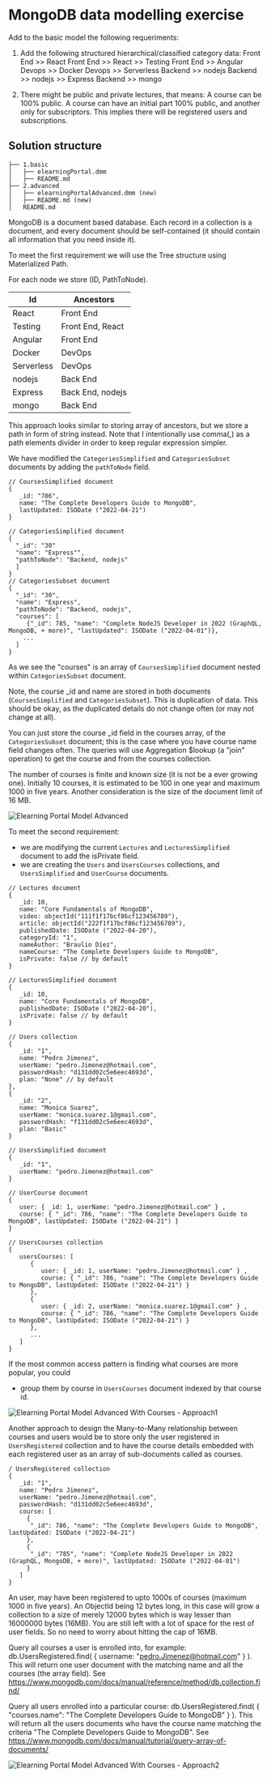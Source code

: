 # MongoDB data modelling exercise 

Add to the basic model the following requeriments:

1. Add the following structured hierarchical/classified category data:
   Front End >> React
   Front End >> React >> Testing
   Front End >> Angular
   Devops >> Docker
   Devops >> Serverless
   Backend >> nodejs
   Backend >> nodejs >> Express
   Backend >> mongo

2. There might be public and private lectures, that means:
   A course can be 100% public.
   A course can have an initial part 100% public, and another only for subscriptors. 
   This implies there will be registered users and subscriptions.


## Solution structure 

```
├── 1.basic
│   ├── elearningPortal.dmm
│   ├── README.md
├── 2.advanced
│   ├── elearningPortalAdvanced.dmm (new)
│   ├── README.md (new)
│   README.md
```

MongoDB is a document based database. Each record in a collection is a document, and every document should be self-contained (it should contain all information that you need inside it).

To meet the first requirement we will use the Tree structure using Materialized Path. 

For each node we store (ID, PathToNode).

|Id | Ancestors|
|-- | --------|
|React | Front End|
|Testing | Front End, React|
|Angular | Front End|
|Docker | DevOps|
|Serverless | DevOps|
|nodejs | Back End|
|Express | Back End, nodejs|
|mongo | Back End|


This approach looks similar to storing array of ancestors, but we store a path in form of string instead. Note that I intentionally use comma(,) as a path elements divider in order to keep regular expression simpler.

We have modified the `CategoriesSimplified` and `CategoriesSubset` documents by adding the `pathToNode` field.
```not changed
// CoursesSimplified document
{
   _id: "786",
   name: "The Complete Developers Guide to MongoDB",  
   lastUpdated: ISODate ("2022-04-21")
}
```
```changed
// CategoriesSimplified document
{
  "_id": "30"
  "name": "Express"",
  "pathToNode": "Backend, nodejs"
  ]
}
// CategoriesSubset document
{
  "_id": "30",
  "name": "Express",
  "pathToNode": "Backend, nodejs",
  "courses": [
     {"_id": 785, "name": "Complete NodeJS Developer in 2022 (GraphQL, MongoDB, + more)", "lastUpdated": ISODate ("2022-04-01")},
    ...       
  ]
}
```

As we see the "courses" is an array of `CoursesSimplified` document nested within `CategoriesSubset` document. 

Note, the course _id and name are stored in both documents (`CoursesSimplified` and `CategoriesSubset`). This is duplication of data. This should be okay, as the duplicated details do not change often (or may not change at all).

You can just store the course _id field in the courses array, of the `CategoriesSubset` document; this is the case where you have course name field changes often. The queries will use Aggregation $lookup (a "join" operation) to get the course and from the courses collection.

The number of courses is finite and known size (it is not be a ever growing one). Initially 10 courses, it is estimated to be 100 in one year and maximum 1000 in five years.
Another consideration is the size of the document limit of 16 MB. 

![Elearning Portal Model Advanced](ElearningPortalModelAdvanced.JPG)


To meet the second requirement:
* we are modifying the current `Lectures` and `LecturesSimplified` document to add the isPrivate field.
* we are creating the `Users`  and `UsersCourses` collections, and `UsersSimplified` and `UserCourse` documents.

```
// Lectures document
{
   _id: 10,  
   name: "Core Fundamentals of MongoDB",
   video: objectId("111f1f17bcf86cf123456789"),
   article: objectId("222f1f17bcf86cf123456789"),  
   publishedDate: ISODate ("2022-04-20"),
   categoryId: "1", 
   nameAuthor: "Braulio Díez",
   nameCourse: "The Complete Developers Guide to MongoDB",
   isPrivate: false // by default
}

// LecturesSimplified document
{
   _id: 10, 
   name: "Core Fundamentals of MongoDB",
   publishedDate: ISODate ("2022-04-20"),
   isPrivate: false // by default
}
```

```
// Users collection
{
   _id: "1",
   name: "Pedro Jimenez",  
   userName: "pedro.Jimenez@hotmail.com", 
   passwordHash: "d131dd02c5e6eec4693d",
   plan: "None" // by default
},
{
   _id: "2",
   name: "Monica Suarez",  
   userName: "monica.suarez.1@gmail.com", 
   passwordHash: "f131dd02c5e6eec4693d",
   plan: "Basic"
}
```
```
// UsersSimplified document
{
   _id: "1",
   userName: "pedro.Jimenez@hotmail.com"
}

// UserCourse document
{
   user: { _id: 1, userName: "pedro.Jimenez@hotmail.com" } ,
   course: { "_id": 786, "name": "The Complete Developers Guide to MongoDB", lastUpdated: ISODate ("2022-04-21") }
}

// UsersCourses collection
{
   usersCourses: [
      { 
         user: { _id: 1, userName: "pedro.Jimenez@hotmail.com" } ,
         course: { "_id": 786, "name": "The Complete Developers Guide to MongoDB", lastUpdated: ISODate ("2022-04-21") }
      },
      { 
         user: { _id: 2, userName: "monica.suarez.1@gmail.com" } ,
         course: { "_id": 786, "name": "The Complete Developers Guide to MongoDB", lastUpdated: ISODate ("2022-04-21") }
      },
      ...
   ]   
}
```

If the most common access pattern is finding what courses are more popular, you could 
* group them by course in `UsersCourses` document indexed by that course id.

![Elearning Portal Model Advanced With Courses - Approach1](ElearningPortalModelAdvancedWithUsersApproach1.JPG)


Another approach to design the Many-to-Many relationship between courses and users would be to store only the user registered in `UsersRegistered` collection and to have the course details embedded with each registered user as an array of sub-documents called as courses.

```
/ UsersRegistered collection
{
   _id: "1",
   name: "Pedro Jimenez",  
   userName: "pedro.Jimenez@hotmail.com", 
   passwordHash: "d131dd02c5e6eec4693d",
   course: [
     { 
      "_id": 786, "name": "The Complete Developers Guide to MongoDB", lastUpdated: ISODate ("2022-04-21") 
     },
     {
      "_id": "785", "name": "Complete NodeJS Developer in 2022 (GraphQL, MongoDB, + more)", lastUpdated: ISODate ("2022-04-01")
     }
   ]
}
```

An user, may have been registered to upto 1000s of courses (maximum 1000 in five years). An ObjectId being 12 bytes long, in this case will grow a collection to a size of merely 12000 bytes which is way lesser than 16000000 bytes (16MB). You are still left with a lot of space for the rest of user fields. So no need to worry about hitting the cap of 16MB.


Query all courses a user is enrolled into, for example: db.UsersRegistered.find( { username: "pedro.Jimenez@hotmail.com" } ). This will return one user document with the matching name and all the courses (the array field). See https://www.mongodb.com/docs/manual/reference/method/db.collection.find/

Query all users enrolled into a particular course: db.UsersRegistered.find( { "courses.name": "The Complete Developers Guide to MongoDB" } ). This will return all the users documents who have the course name matching the criteria "The Complete Developers Guide to MongoDB". See https://www.mongodb.com/docs/manual/tutorial/query-array-of-documents/

![Elearning Portal Model Advanced With Courses - Approach2](ElearningPortalModelAdvancedWithUsersApproach2.JPG)
